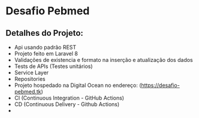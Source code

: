 # Desafio Pebmed

## Detalhes do Projeto:

- Api usando padrão REST
- Projeto feito em Laravel 8
- Validações de existencia e formato na inserção e atualização dos dados
- Tests de APIs (Testes unitários)
- Service Layer
- Repositories
- Projeto hospedado na Digital Ocean no endereço: (https://desafio-pebmed.tk)
- CI (Continuous Integration - GitHub Actions)
- CD (Continuous Delivery - Github Actions)  
-  
